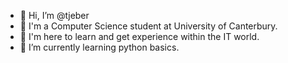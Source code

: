 - 👋 Hi, I’m @tjeber
- 💞️ I'm a Computer Science student at University of Canterbury.
- 👀 I'm here to learn and get experience within the IT world.
- 🌱 I’m currently learning python basics.
